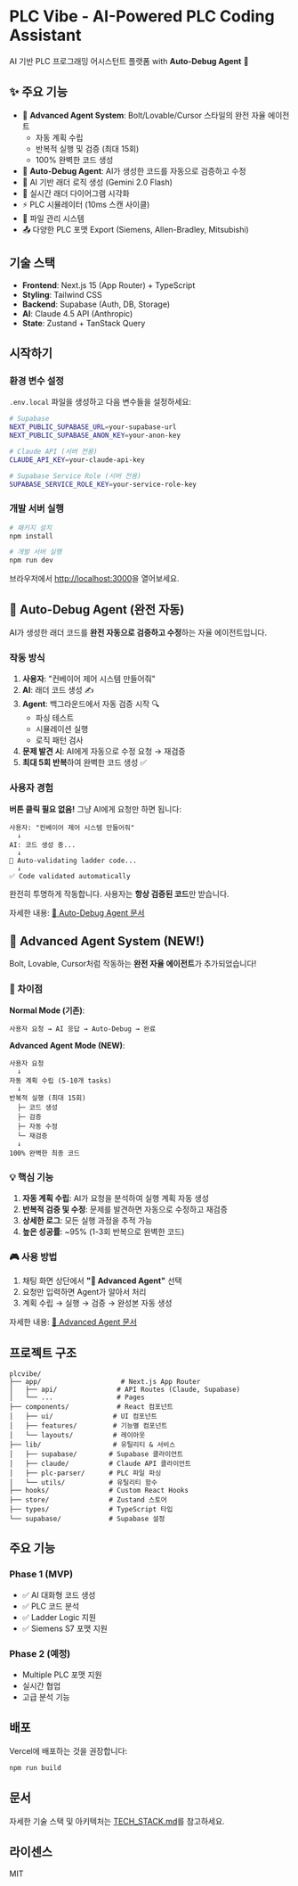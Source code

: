 # PLC Vibe - AI-Powered PLC Coding Assistant

AI 기반 PLC 프로그래밍 어시스턴트 플랫폼 with **Auto-Debug Agent** 🤖

## ✨ 주요 기능

- 🚀 **Advanced Agent System**: Bolt/Lovable/Cursor 스타일의 완전 자율 에이전트
  - 자동 계획 수립
  - 반복적 실행 및 검증 (최대 15회)
  - 100% 완벽한 코드 생성
- 🤖 **Auto-Debug Agent**: AI가 생성한 코드를 자동으로 검증하고 수정
- 💬 AI 기반 래더 로직 생성 (Gemini 2.0 Flash)
- 🎨 실시간 래더 다이어그램 시각화
- ⚡ PLC 시뮬레이터 (10ms 스캔 사이클)
- 📁 파일 관리 시스템
- 📤 다양한 PLC 포맷 Export (Siemens, Allen-Bradley, Mitsubishi)

## 기술 스택

- **Frontend**: Next.js 15 (App Router) + TypeScript
- **Styling**: Tailwind CSS
- **Backend**: Supabase (Auth, DB, Storage)
- **AI**: Claude 4.5 API (Anthropic)
- **State**: Zustand + TanStack Query

## 시작하기

### 환경 변수 설정

`.env.local` 파일을 생성하고 다음 변수들을 설정하세요:

```bash
# Supabase
NEXT_PUBLIC_SUPABASE_URL=your-supabase-url
NEXT_PUBLIC_SUPABASE_ANON_KEY=your-anon-key

# Claude API (서버 전용)
CLAUDE_API_KEY=your-claude-api-key

# Supabase Service Role (서버 전용)
SUPABASE_SERVICE_ROLE_KEY=your-service-role-key
```

### 개발 서버 실행

```bash
# 패키지 설치
npm install

# 개발 서버 실행
npm run dev
```

브라우저에서 [http://localhost:3000](http://localhost:3000)을 열어보세요.

## 🤖 Auto-Debug Agent (완전 자동)

AI가 생성한 래더 코드를 **완전 자동으로 검증하고 수정**하는 자율 에이전트입니다.

### 작동 방식

1. **사용자**: "컨베이어 제어 시스템 만들어줘"
2. **AI**: 래더 코드 생성 ✍️
3. **Agent**: 백그라운드에서 자동 검증 시작 🔍
   - 파싱 테스트
   - 시뮬레이션 실행
   - 로직 패턴 검사
4. **문제 발견 시**: AI에게 자동으로 수정 요청 → 재검증
5. **최대 5회 반복**하여 완벽한 코드 생성 ✅

### 사용자 경험

**버튼 클릭 필요 없음!** 그냥 AI에게 요청만 하면 됩니다:

```
사용자: "컨베이어 제어 시스템 만들어줘"
  ↓
AI: 코드 생성 중...
  ↓
🤖 Auto-validating ladder code...
  ↓
✅ Code validated automatically
```

완전히 투명하게 작동합니다. 사용자는 **항상 검증된 코드**만 받습니다.

자세한 내용: [📖 Auto-Debug Agent 문서](./docs/AUTO_DEBUG_AGENT.md)

## 🚀 Advanced Agent System (NEW!)

Bolt, Lovable, Cursor처럼 작동하는 **완전 자율 에이전트**가 추가되었습니다!

### 🎯 차이점

**Normal Mode (기존)**:
```
사용자 요청 → AI 응답 → Auto-Debug → 완료
```

**Advanced Agent Mode (NEW)**:
```
사용자 요청
  ↓
자동 계획 수립 (5-10개 tasks)
  ↓
반복적 실행 (최대 15회)
  ├─ 코드 생성
  ├─ 검증
  ├─ 자동 수정
  └─ 재검증
  ↓
100% 완벽한 최종 코드
```

### 💡 핵심 기능

1. **자동 계획 수립**: AI가 요청을 분석하여 실행 계획 자동 생성
2. **반복적 검증 및 수정**: 문제를 발견하면 자동으로 수정하고 재검증
3. **상세한 로그**: 모든 실행 과정을 추적 가능
4. **높은 성공률**: ~95% (1-3회 반복으로 완벽한 코드)

### 🎮 사용 방법

1. 채팅 화면 상단에서 **"🤖 Advanced Agent"** 선택
2. 요청만 입력하면 Agent가 알아서 처리
3. 계획 수립 → 실행 → 검증 → 완성본 자동 생성

자세한 내용: [📖 Advanced Agent 문서](./docs/ADVANCED_AGENT.md)

## 프로젝트 구조

```
plcvibe/
├── app/                    # Next.js App Router
│   ├── api/               # API Routes (Claude, Supabase)
│   └── ...                # Pages
├── components/            # React 컴포넌트
│   ├── ui/               # UI 컴포넌트
│   ├── features/         # 기능별 컴포넌트
│   └── layouts/          # 레이아웃
├── lib/                  # 유틸리티 & 서비스
│   ├── supabase/        # Supabase 클라이언트
│   ├── claude/          # Claude API 클라이언트
│   ├── plc-parser/      # PLC 파일 파싱
│   └── utils/           # 유틸리티 함수
├── hooks/               # Custom React Hooks
├── store/               # Zustand 스토어
├── types/               # TypeScript 타입
└── supabase/            # Supabase 설정
```

## 주요 기능

### Phase 1 (MVP)
- ✅ AI 대화형 코드 생성
- ✅ PLC 코드 분석
- ✅ Ladder Logic 지원
- ✅ Siemens S7 포맷 지원

### Phase 2 (예정)
- Multiple PLC 포맷 지원
- 실시간 협업
- 고급 분석 기능

## 배포

Vercel에 배포하는 것을 권장합니다:

```bash
npm run build
```

## 문서

자세한 기술 스택 및 아키텍처는 [TECH_STACK.md](./TECH_STACK.md)를 참고하세요.

## 라이센스

MIT